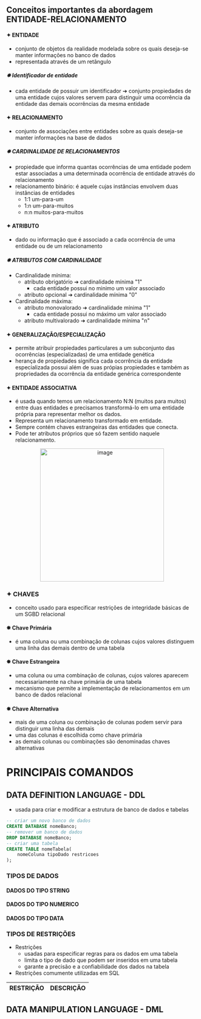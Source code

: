 ## Conceitos importantes da abordagem ENTIDADE-RELACIONAMENTO
#### ✦ ENTIDADE
- conjunto de objetos da realidade modelada sobre os quais deseja-se manter informações no banco de dados
- representada através de um retângulo
##### ✸ Identificador de entidade
- cada entidade de possuir um identificador ➔ conjunto propiedades de uma entidade cujos valores servem para distinguir uma ocorrência da entidade das demais ocorrências da mesma entidade
#### ✦ RELACIONAMENTO
- conjunto de associações entre entidades sobre as quais deseja-se manter informações na base de dados
##### ✸ CARDINALIDADE DE RELACIONAMENTOS
- propiedade que informa quantas ocorrências de uma entidade podem estar associadas a uma determinada ocorrência de entidade através do relacionamento
- relacionamento binário: é aquele cujas instâncias envolvem duas instâncias de entidades
    - 1:1 um-para-um
    - 1:n um-para-muitos
    - n:n muitos-para-muitos 
#### ✦ ATRIBUTO
- dado ou informação que é associado a cada ocorrência de uma entidade ou de um relacionamento
##### ✸ ATRIBUTOS COM CARDINALIDADE
- Cardinalidade mínima:  
    - atributo obrigatório ➔ cardinalidade mínima "1"
        - cada entidade possui no minimo um valor associado
    - atributo opcional ➔ cardinalidade mínima "0"
- Cardinalidade máxima:  
    - atributo monovalorado ➔ cardinalidade mínima "1"
        - cada entidade possui no máximo um valor associado
    - atributo multivalorado ➔ cardinalidade mínima "n"
#### ✦ GENERALIZAÇÃO/ESPECIALIZAÇÃO
- permite atribuir propiedades particulares a um subconjunto das ocorrências (especializadas) de uma entidade genética
- herança de propiedades significa cada ocorrência da entidade especializada possui além de suas própias propiedades e também as propriedades da ocorrência da entidade genérica correspondente
#### ✦ ENTIDADE ASSOCIATIVA
- é usada quando temos um relacionamento N:N (muitos para muitos) entre duas entidades e precisamos transformá-lo em uma entidade própria para representar melhor os dados.
- Representa um relacionamento transformado em entidade.
- Sempre contém chaves estrangeiras das entidades que conecta.
- Pode ter atributos próprios que só fazem sentido naquele relacionamento.

<div align="center">
  <img width="326" height="350" alt="image" src="https://github.com/user-attachments/assets/90cc9ffc-9a33-476a-a701-a8a8edb0b0d2" />
</div>

### ✦ CHAVES
- conceito usado para especificar restrições de integridade básicas de um SGBD relacional
#### ✸ Chave Primária
- é uma coluna ou uma combinação de colunas cujos valores distinguem uma linha das demais dentro de uma tabela
#### ✸ Chave Estrangeira
- uma coluna ou uma combinação de colunas, cujos valores aparecem necessariamente na chave primária de uma tabela
- mecanismo que permite a implementação de relacionamentos em um banco de dados relacional
#### ✸ Chave Alternativa
- mais de uma coluna ou combinação de colunas podem servir para distinguir uma linha das demais
- uma das colunas é escolhida como chave primária
- as demais colunas ou combinações são denominadas chaves alternativas

# PRINCIPAIS COMANDOS
## DATA DEFINITION LANGUAGE - DDL
- usada para criar e modificar a estrutura de banco de dados e tabelas
```sql
-- criar um novo banco de dados
CREATE DATABASE nomeBanco;
-- remover um banco de dados
DROP DATABASE nomeBanco;
-- criar uma tabela
CREATE TABLE nomeTabela(
    nomeColuna tipoDado restricoes
);

```
### TIPOS DE DADOS
#### DADOS DO TIPO STRING
#### DADOS DO TIPO NUMERICO
#### DADOS DO TIPO DATA

### TIPOS DE RESTRIÇÕES
- Restrições
    - usadas para especificar regras para os dados em uma tabela
    - limita o tipo de dado que podem ser inseridos em uma tabela
    - garante a precisão e a confiabilidade dos dados na tabela
- Restrições comumente utilizadas em SQL

|RESTRIÇÃO|DESCRIÇÃO|
| :----:  |  :----: |


  
## DATA MANIPULATION LANGUAGE - DML
